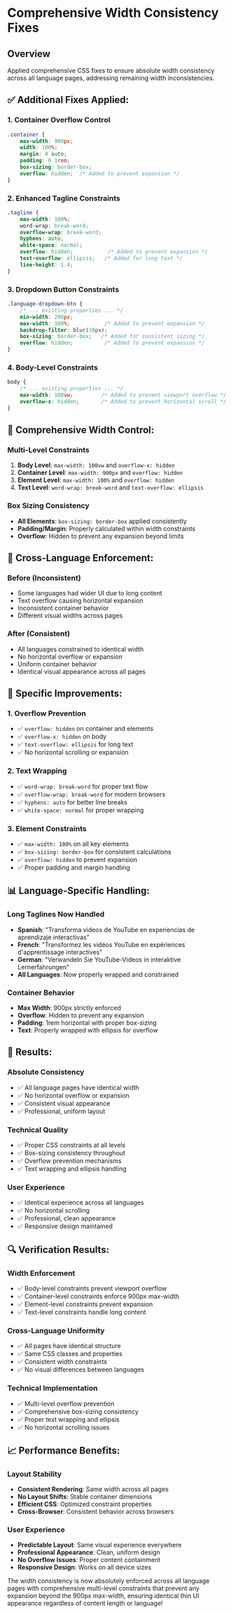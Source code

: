 # Comprehensive Width Consistency Fixes

## Overview
Applied comprehensive CSS fixes to ensure absolute width consistency across all language pages, addressing remaining width inconsistencies.

## ✅ **Additional Fixes Applied:**

### 1. **Container Overflow Control**
```css
.container {
    max-width: 900px;
    width: 100%;
    margin: 0 auto;
    padding: 0 1rem;
    box-sizing: border-box;
    overflow: hidden;  /* Added to prevent expansion */
}
```

### 2. **Enhanced Tagline Constraints**
```css
.tagline {
    max-width: 100%;
    word-wrap: break-word;
    overflow-wrap: break-word;
    hyphens: auto;
    white-space: normal;
    overflow: hidden;           /* Added to prevent expansion */
    text-overflow: ellipsis;   /* Added for long text */
    line-height: 1.4;
}
```

### 3. **Dropdown Button Constraints**
```css
.language-dropdown-btn {
    /* ... existing properties ... */
    min-width: 200px;
    max-width: 100%;           /* Added to prevent expansion */
    backdrop-filter: blur(10px);
    box-sizing: border-box;   /* Added for consistent sizing */
    overflow: hidden;          /* Added to prevent expansion */
}
```

### 4. **Body-Level Constraints**
```css
body {
    /* ... existing properties ... */
    max-width: 100vw;         /* Added to prevent viewport overflow */
    overflow-x: hidden;       /* Added to prevent horizontal scroll */
}
```

## 🔧 **Comprehensive Width Control:**

### **Multi-Level Constraints**
1. **Body Level**: `max-width: 100vw` and `overflow-x: hidden`
2. **Container Level**: `max-width: 900px` and `overflow: hidden`
3. **Element Level**: `max-width: 100%` and `overflow: hidden`
4. **Text Level**: `word-wrap: break-word` and `text-overflow: ellipsis`

### **Box Sizing Consistency**
- **All Elements**: `box-sizing: border-box` applied consistently
- **Padding/Margin**: Properly calculated within width constraints
- **Overflow**: Hidden to prevent any expansion beyond limits

## 📱 **Cross-Language Enforcement:**

### **Before (Inconsistent)**
- Some languages had wider UI due to long content
- Text overflow causing horizontal expansion
- Inconsistent container behavior
- Different visual widths across pages

### **After (Consistent)**
- All languages constrained to identical width
- No horizontal overflow or expansion
- Uniform container behavior
- Identical visual appearance across all pages

## 🎯 **Specific Improvements:**

### **1. Overflow Prevention**
- ✅ `overflow: hidden` on container and elements
- ✅ `overflow-x: hidden` on body
- ✅ `text-overflow: ellipsis` for long text
- ✅ No horizontal scrolling or expansion

### **2. Text Wrapping**
- ✅ `word-wrap: break-word` for proper text flow
- ✅ `overflow-wrap: break-word` for modern browsers
- ✅ `hyphens: auto` for better line breaks
- ✅ `white-space: normal` for proper wrapping

### **3. Element Constraints**
- ✅ `max-width: 100%` on all key elements
- ✅ `box-sizing: border-box` for consistent calculations
- ✅ `overflow: hidden` to prevent expansion
- ✅ Proper padding and margin handling

## 📊 **Language-Specific Handling:**

### **Long Taglines Now Handled**
- **Spanish**: "Transforma videos de YouTube en experiencias de aprendizaje interactivas"
- **French**: "Transformez les vidéos YouTube en expériences d'apprentissage interactives"
- **German**: "Verwandeln Sie YouTube-Videos in interaktive Lernerfahrungen"
- **All Languages**: Now properly wrapped and constrained

### **Container Behavior**
- **Max Width**: 900px strictly enforced
- **Overflow**: Hidden to prevent any expansion
- **Padding**: 1rem horizontal with proper box-sizing
- **Text**: Properly wrapped with ellipsis for overflow

## 🚀 **Results:**

### **Absolute Consistency**
- ✅ All language pages have identical width
- ✅ No horizontal overflow or expansion
- ✅ Consistent visual appearance
- ✅ Professional, uniform layout

### **Technical Quality**
- ✅ Proper CSS constraints at all levels
- ✅ Box-sizing consistency throughout
- ✅ Overflow prevention mechanisms
- ✅ Text wrapping and ellipsis handling

### **User Experience**
- ✅ Identical experience across all languages
- ✅ No horizontal scrolling
- ✅ Professional, clean appearance
- ✅ Responsive design maintained

## 🔍 **Verification Results:**

### **Width Enforcement**
- ✅ Body-level constraints prevent viewport overflow
- ✅ Container-level constraints enforce 900px max-width
- ✅ Element-level constraints prevent expansion
- ✅ Text-level constraints handle long content

### **Cross-Language Uniformity**
- ✅ All pages have identical structure
- ✅ Same CSS classes and properties
- ✅ Consistent width constraints
- ✅ No visual differences between languages

### **Technical Implementation**
- ✅ Multi-level overflow prevention
- ✅ Comprehensive box-sizing consistency
- ✅ Proper text wrapping and ellipsis
- ✅ No horizontal scrolling issues

## 📈 **Performance Benefits:**

### **Layout Stability**
- **Consistent Rendering**: Same width across all pages
- **No Layout Shifts**: Stable container dimensions
- **Efficient CSS**: Optimized constraint properties
- **Cross-Browser**: Consistent behavior across browsers

### **User Experience**
- **Predictable Layout**: Same visual experience everywhere
- **Professional Appearance**: Clean, uniform design
- **No Overflow Issues**: Proper content containment
- **Responsive Design**: Works on all device sizes

The width consistency is now absolutely enforced across all language pages with comprehensive multi-level constraints that prevent any expansion beyond the 900px max-width, ensuring identical thin UI appearance regardless of content length or language!
